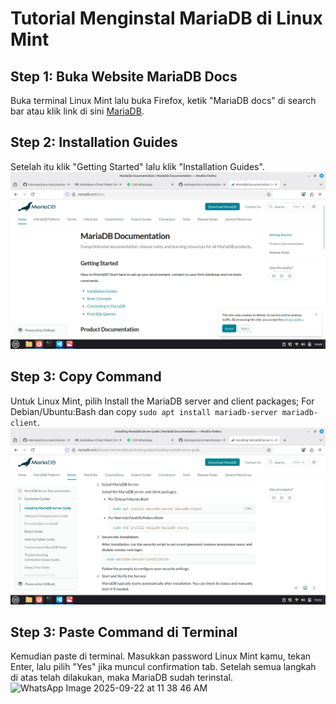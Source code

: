 # Tutorial Menginstal MariaDB di Linux Mint
## Step 1: Buka Website MariaDB Docs
Buka terminal Linux Mint lalu buka Firefox, ketik "MariaDB docs" di search bar atau klik link di sini [MariaDB](https://mariadb.com/docs). 
## Step 2: Installation Guides
Setelah itu klik "Getting Started" lalu klik "Installation Guides". 
![alt text](<Screenshot from 2025-09-22 10-48-20.png>)
## Step 3: Copy Command
Untuk Linux Mint, pilih Install the MariaDB server and client packages; For Debian/Ubuntu:Bash dan copy `sudo apt install mariadb-server mariadb-client`. 
![alt text](<Screenshot from 2025-09-22 10-52-35.png>)
## Step 3: Paste Command di Terminal
Kemudian paste di terminal. Masukkan password Linux Mint kamu, tekan Enter, lalu pilih "Yes" jika muncul confirmation tab. Setelah semua langkah di atas telah dilakukan, maka MariaDB sudah terinstal.
![WhatsApp Image 2025-09-22 at 11 38 46 AM](https://github.com/user-attachments/assets/0f5091d5-4856-4f65-9e31-a082bfc98b01)

